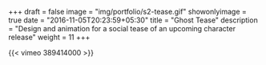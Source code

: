 +++
draft = false
image = "img/portfolio/s2-tease.gif"
showonlyimage = true
date = "2016-11-05T20:23:59+05:30"
title = "Ghost Tease"
description = "Design and animation for a social tease of an upcoming character release"
weight = 11
+++

{{< vimeo 389414000 >}}